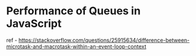 # Performance of Queues in JavaScript

ref - https://stackoverflow.com/questions/25915634/difference-between-microtask-and-macrotask-within-an-event-loop-context